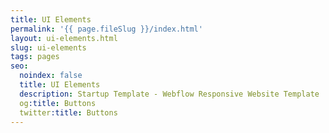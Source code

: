 ```yaml
---
title: UI Elements
permalink: '{{ page.fileSlug }}/index.html'
layout: ui-elements.html
slug: ui-elements
tags: pages
seo:
  noindex: false
  title: UI Elements
  description: Startup Template - Webflow Responsive Website Template
  og:title: Buttons
  twitter:title: Buttons
---
```



